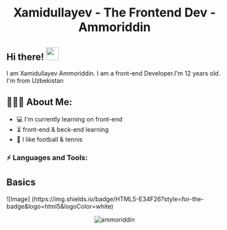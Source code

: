 <h1 align="center">Xamidullayev - The Frontend Dev - Ammoriddin</h1>

## Hi there! <img src="https://raw.githubusercontent.com/aemmadi/aemmadi/master/wave.gif" width="30px">

I am  Xamidullayev Ammoriddin. I am a front-end Developer.I'm 12 years old. I'm from Uzbekistan</br>
  
<h2 align="left">👨🏻‍💻 About Me:</h2>

- :computer: I'm currently learning on front-end
- :hourglass_flowing_sand:  front-end & beck-end learning
- :muscle: I like football & tennis

<h3 align="left">⚡ Languages and Tools:</h3>

<h2>Basics</h2>
![Image] (https://img.shields.io/badge/HTML5-E34F26?style=for-the-badge&logo=html5&logoColor=white)

<p align="center"> <img src="https://github-readme-stats.vercel.app/api?username=ammoriddin&show_icons=true&theme=gotham" alt="ammoriddin" />
